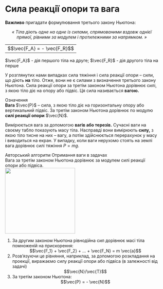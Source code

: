 # Сила реакцiї опори та вага

<span class="p1"><b>Важливо</b></span> пригадати формулювання третього закону Ньютона:

<div align="center" class="space"><i>« Тiла дiють одне на одне iз силами, спрямованими вздовж однiєї прямої, рiвними за модулем i протилежними за напрямком. »</i></div>

<div class="centered-table-wrapper">
<table class="centered-table">
<tr class="eq">
<td class="eq">
<p1>$$\vec{F_A} = - \vec{F_R}$$</p1>
</td>
</tr>
</table></div>

$\vec{F_A}$ - дiя першого тiла на друге; $\vec{F_R}$ - дiя другого тiла на перше

<p class="p3">У розглянутих нами випадках сила тяжiння i сила реакцiї опори – сили, що дiють <b>на</b> тiло. Отже, вони не є силами з визначення третього закону Ньютона. Сила реакцiї опори за третiм законом Ньютона дорiвнює силi, з якою тiло дiє на опору або пiдвiс. Ця сила називається <span class="p1"><b>вагою.</b></span></p>

<div class="eoz-wrap">
<span class="eoz">Означення</span>
<div class="eoz-text">
<b>Вага</b> $\vec{P}$ – сила, з якою тiло дiє на горизонтальну опору або вертикальний пiдвiс. За третiм законом Ньютона дорiвнює по модулю <b>силi реакцiї опори</b> $\vec{N}$.
</div>
</div>

Вимiрюється вага за допомогою <span class="p1"><b>вагiв або терезiв.</b></span> Сучаснi ваги на своєму табло показують масу тiла. Насправдi вони вимiрюють <b>силу,</b> з якою тiло тисне на них – вагу, а потiм здiйснюється перерахунок у масу i виводиться на екран. У випадку, коли ваги нерухомо стоять на землi вага дорiвнює силi тяжiння $P = mg$.

<div class="alg-wrap">
<span class="alg">Авторський алгоритм</span> Отримання ваги в задачах
<div class="alg-text">
<div class="space">Вага за третiм законом Ньютона дорiвнює за модулем силi реакцiї опори або пiдвiса.</div>

<div class="space"><img class="image" width="230" height="216" src="https://rawgit.com/chudaol/ed-era-book-physics/master/images/chapter_4/13.png"></div>

<ol>
<li>
<div class="space">За другим законом Ньютона рiвнодiйна сил дорiвнює масi тiла помноженiй на прискорення:</div>
<div class="space" align="center">$$\vec{F_1} + \vec{F_2} + ... + \vec{F_N} = m \vec{a}$$</div>
</li>
<li>
<div class="space">Розв’язуючи це рiвняння, наприклад, за допомогою розкладання на проекцiї, виражаємо силу реакцiї опори або пiдвiса (в залежностi вiд задачi)</div>
<div class="space" align="center">$$\vec{N}/\vec{T}$$</div>
</li>
<li>
<div class="space">За третiм законом Ньютона:</div>
<div align="center">$$\vec{P} = - \vec{N}$$</div>
</li>
</ol>
</div>
</div>